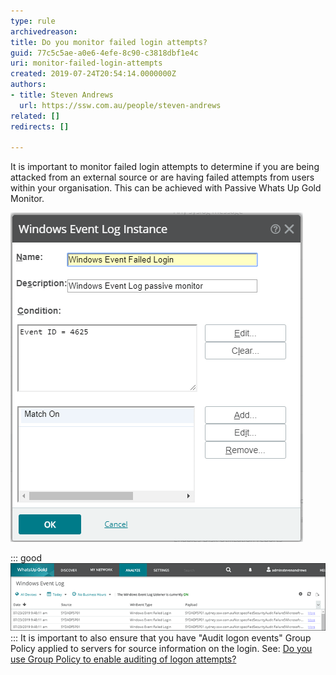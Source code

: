 ```yaml
---
type: rule
archivedreason: 
title: Do you monitor failed login attempts?
guid: 77c5c5ae-a0e6-4efe-8c90-c3818dbf1e4c
uri: monitor-failed-login-attempts
created: 2019-07-24T20:54:14.0000000Z
authors:
- title: Steven Andrews
  url: https://ssw.com.au/people/steven-andrews
related: []
redirects: []

---
```


It is important to monitor failed login attempts to determine if you are being attacked from an external source or are having failed attempts from users within your organisation. This can be achieved with Passive Whats Up Gold Monitor.

<!--endintro-->

![Figure: This Passive Monitor can then be applied to your Servers](failed-login-whatsup-gold-1.png)  


::: good  
![Figure: Good example - This Passive Monitor will then record failed login attempts](failed-login-whatsup-gold-2.png)  
:::
It is important to also ensure that you have "Audit logon events" Group Policy applied to servers for source information on the login. 
See:     [Do you use Group Policy to enable auditing of logon attempts?](/use-group-policy-to-enable-auditing-of-logon-attempts)
